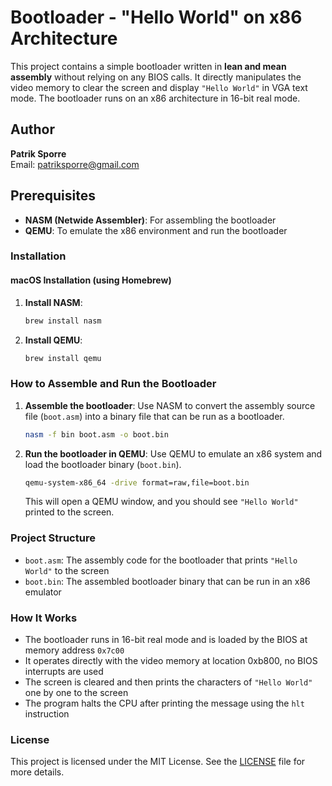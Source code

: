 # Bootloader - "Hello World" on x86 Architecture

This project contains a simple bootloader written in **lean and mean assembly** without relying on any BIOS calls. It directly manipulates the video memory to clear the screen and display `"Hello World"` in VGA text mode. The bootloader runs on an x86 architecture in 16-bit real mode.

## Author

**Patrik Sporre**  
Email: [patriksporre@gmail.com](mailto:patriksporre@gmail.com)

## Prerequisites

- **NASM (Netwide Assembler)**: For assembling the bootloader
- **QEMU**: To emulate the x86 environment and run the bootloader

### Installation

#### macOS Installation (using Homebrew)

1. **Install NASM**:
   ```bash
   brew install nasm
   ```

2. **Install QEMU**:
   ```bash
   brew install qemu
   ```

### How to Assemble and Run the Bootloader

1. **Assemble the bootloader**:
   Use NASM to convert the assembly source file (`boot.asm`) into a binary file that can be run as a bootloader.

   ```bash
   nasm -f bin boot.asm -o boot.bin
   ```

2. **Run the bootloader in QEMU**:
   Use QEMU to emulate an x86 system and load the bootloader binary (`boot.bin`).

   ```bash
   qemu-system-x86_64 -drive format=raw,file=boot.bin
   ```

   This will open a QEMU window, and you should see `"Hello World"` printed to the screen.

### Project Structure

- `boot.asm`: The assembly code for the bootloader that prints `"Hello World"` to the screen
- `boot.bin`: The assembled bootloader binary that can be run in an x86 emulator

### How It Works

- The bootloader runs in 16-bit real mode and is loaded by the BIOS at memory address `0x7c00`
- It operates directly with the video memory at location 0xb800, no BIOS interrupts are used
- The screen is cleared and then prints the characters of `"Hello World"` one by one to the screen
- The program halts the CPU after printing the message using the `hlt` instruction

### License

This project is licensed under the MIT License. See the [LICENSE](LICENSE) file for more details.